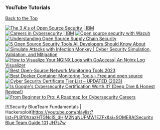 ### YouTube Tutorials

[Back to the Top](#table-of-contents)

[![The 3 A's of Open Source Security | IBM](https://ytcards.demolab.com/?id=baZH6CX6Zno&lang=en&background_color=%230d1117&title_color=%23ffffff&stats_color=%23dedede&width=240 "The 3 A's of Open Source Security | IBM")](https://www.youtube.com/watch?v=baZH6CX6Zno)
[![Careers in Cybersecurity | IBM](https://ytcards.demolab.com/?id=4CuXNs6SboU&lang=en&background_color=%230d1117&title_color=%23ffffff&stats_color=%23dedede&width=240 "Careers in Cybersecurity | IBM")](https://www.youtube.com/watch?v=4CuXNs6SboU)
[![Open source security with Wazuh](https://ytcards.demolab.com/?id=peTSzcAueEc&lang=en&background_color=%230d1117&title_color=%23ffffff&stats_color=%23dedede&width=240 "Open source security with Wazuh")](https://www.youtube.com/watch?v=peTSzcAueEc)
[![Understanding Open Source Supply Chain Security](https://ytcards.demolab.com/?id=pARGj6j0-ZY&lang=en&background_color=%230d1117&title_color=%23ffffff&stats_color=%23dedede&width=240 "Understanding Open Source Supply Chain Security")](https://www.youtube.com/watch?v=pARGj6j0-ZY)
[![5 Open Source Security Tools All Developers Should Know About](https://ytcards.demolab.com/?id=X-oekPI_wus&lang=en&background_color=%230d1117&title_color=%23ffffff&stats_color=%23dedede&width=240 "5 Open Source Security Tools All Developers Should Know About")](https://www.youtube.com/watch?v=X-oekPI_wus)
[![Simulate Attacks with Infection Monkey | Cyber Security Simulation, Validation, and Mitigation](https://ytcards.demolab.com/?id=PAwTLfR5pGU&lang=en&background_color=%230d1117&title_color=%23ffffff&stats_color=%23dedede&width=240 "Simulate Attacks with Infection Monkey | Cyber Security Simulation, Validation, and Mitigation")](https://www.youtube.com/watch?v=PAwTLfR5pGU)
[![How to Visualize Your NGINX Logs with GoAccess| An Nginx Log Visualizer](https://ytcards.demolab.com/?id=sdLvlKvVr7Y&lang=en&background_color=%230d1117&title_color=%23ffffff&stats_color=%23dedede&width=240 "How to Visualize Your NGINX Logs with GoAccess| An Nginx Log Visualizer")](https://www.youtube.com/watch?v=sdLvlKvVr7Y)
[![Best Open-Source Network Monitoring Tools 2023](https://ytcards.demolab.com/?id=Y66aWGg2EQo&lang=en&background_color=%230d1117&title_color=%23ffffff&stats_color=%23dedede&width=240 "Best Open-Source Network Monitoring Tools 2023")](https://www.youtube.com/watch?v=Y66aWGg2EQo)
[![Best Docker Container Monitoring Tools - Free and open source](https://ytcards.demolab.com/?id=zxAmqY63eJE&lang=en&background_color=%230d1117&title_color=%23ffffff&stats_color=%23dedede&width=240 "Best Docker Container Monitoring Tools - Free and open source")](https://www.youtube.com/watch?v=zxAmqY63eJE)
[![Cyber Security Certificate Tier List – UPDATED (2023)](https://ytcards.demolab.com/?id=NU9LNS3-rmo&lang=en&background_color=%230d1117&title_color=%23ffffff&stats_color=%23dedede&width=240 "Cyber Security Certificate Tier List – UPDATED (2023)")](https://www.youtube.com/watch?v=NU9LNS3-rmo)
[![Is Google's Cybersecurity Certification Worth It? (Deep Dive & Honest Review!)](https://ytcards.demolab.com/?id=Urluwrkhnik&lang=en&background_color=%230d1117&title_color=%23ffffff&stats_color=%23dedede&width=240 "Is Google's Cybersecurity Certification Worth It? (Deep Dive & Honest Review!)")](https://www.youtube.com/watch?v=Urluwrkhnik)
[![From Beginner to Pro: A Roadmap for Cybersecurity Careers](https://ytcards.demolab.com/?id=wtF7O89RTTU&lang=en&background_color=%230d1117&title_color=%23ffffff&stats_color=%23dedede&width=240 "From Beginner to Pro: A Roadmap for Cybersecurity Careers")](https://www.youtube.com/watch?v=wtF7O89RTTU)

[![Security BlueTeam Fundamentals | Hackersploit][https://youtube.com/playlist?list=PLBf0hzazHTGNcIS_dHjM2NgNUFMW1EZFx&si=9OME8A[Security Blue Team Guide 101](https://youtube.com/playlist?list=PLDqMNdDvMsRlAmqeQH9nPAYxThLpojTim&si=Qps7JieyoGJH7s7w) [JH7s7w](https://youtube.com/playlist?list=PLDqMNdDvMsRlAmqeQH9nPAYxThLpojTim&si=Qps7JieyoGJH7s7w)